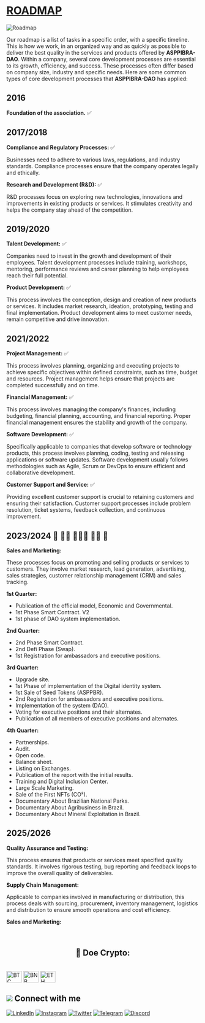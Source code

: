 # [ROADMAP](https://www.asppibra.com.br/)

![Roadmap](https://github.com/ASPPIBRA-DAO/ASPPIBRA-DAO/assets/80177249/7c62d331-d11e-48f7-8884-ef71995c40f1)

Our roadmap is a list of tasks in a specific order, with a specific timeline. This is how we work, in an organized way and as quickly as possible to deliver the best quality in the services and products offered by **ASPPIBRA-DAO**.
Within a company, several core development processes are essential to its growth, efficiency, and success. These processes often differ based on company size, industry and specific needs. Here are some common types of core development processes that **ASPPIBRA-DAO** has applied:

## 2016

**Foundation of the association.**  ✅

## 2017/2018

**Compliance and Regulatory Processes:**  ✅

Businesses need to adhere to various laws, regulations, and industry standards. Compliance processes ensure that the company operates legally and ethically.

**Research and Development (R&D):**  ✅

R&D processes focus on exploring new technologies, innovations and improvements in existing products or services. It stimulates creativity and helps the company stay ahead of the competition.

## 2019/2020

**Talent Development:**  ✅

Companies need to invest in the growth and development of their employees. Talent development processes include training, workshops, mentoring, performance reviews and career planning to help employees reach their full potential.

**Product Development:**  ✅

This process involves the conception, design and creation of new products or services. It includes market research, ideation, prototyping, testing and final implementation. Product development aims to meet customer needs, remain competitive and drive innovation.


## 2021/2022

**Project Management:**  ✅

This process involves planning, organizing and executing projects to achieve specific objectives within defined constraints, such as time, budget and resources. Project management helps ensure that projects are completed successfully and on time.

**Financial Management:**  ✅

This process involves managing the company's finances, including budgeting, financial planning, accounting, and financial reporting. Proper financial management ensures the stability and growth of the company.

**Software Development:**  ✅

Specifically applicable to companies that develop software or technology products, this process involves planning, coding, testing and releasing applications or software updates. Software development usually follows methodologies such as Agile, Scrum or DevOps to ensure efficient and collaborative development.

**Customer Support and Service:**  ✅

Providing excellent customer support is crucial to retaining customers and ensuring their satisfaction. Customer support processes include problem resolution, ticket systems, feedback collection, and continuous improvement.

## 2023/2024  🚧  👷🏾 👷🏻‍♂️ 👷‍♀️  🚧

**Sales and Marketing:** 

These processes focus on promoting and selling products or services to customers. They involve market research, lead generation, advertising, sales strategies, customer relationship management (CRM) and sales tracking.

**1st Quarter:**

- Publication of the official model, Economic and Governmental.
- 1st Phase Smart Contract. V2
- 1st phase of DAO system implementation.

**2nd Quarter:**

- 2nd Phase Smart Contract.
- 2nd Defi Phase (Swap).
- 1st Registration for ambassadors and executive positions.


**3rd Quarter:**

- Upgrade site.
- 1st Phase of implementation of the Digital identity system.
- 1st Sale of Seed Tokens (ASPPBR).
- 2nd Registration for ambassadors and executive positions.
- Implementation of the system (DAO).
- Voting for executive positions and their alternates.
- Publication of all members of executive positions and alternates.

**4th Quarter:**

- Partnerships.
- Audit.
- Open code.
- Balance sheet.
- Listing on Exchanges.
- Publication of the report with the initial results.
- Training and Digital Inclusion Center.
- Large Scale Marketing.
- Sale of the First NFTs (CO²).
- Documentary About Brazilian National Parks.
- Documentary About Agribusiness in Brazil.
- Documentary About Mineral Exploitation in Brazil.

## 2025/2026

**Quality Assurance and Testing:** 

This process ensures that products or services meet specified quality standards. It involves rigorous testing, bug reporting and feedback loops to improve the overall quality of deliverables.

**Supply Chain Management:** 

Applicable to companies involved in manufacturing or distribution, this process deals with sourcing, procurement, inventory management, logistics and distribution to ensure smooth operations and cost efficiency.

**Sales and Marketing:** 


<br />

## <h2 align="center">🎁 Doe Crypto:</h2>

<div style="display: inline_block"><br>
<img align="center" alt="BTC" height="30" width="40" src="https://user-images.githubusercontent.com/80177249/180482937-475896ac-4853-470f-80da-dae18bcf7748.svg">
<img align="center" alt="BNB" height="30" width="40" src="https://user-images.githubusercontent.com/80177249/180481724-2560053f-dcd3-4879-a63f-5801eb373e66.svg">
<img align="center" alt="ETH" height="30" width="40" src="https://user-images.githubusercontent.com/80177249/180481896-cf45cdde-72f9-4986-8181-9ee64fae126d.svg">

## <img src="https://img.icons8.com/nolan/25/computer.png"/> Connect with me

[![LinkedIn](https://img.shields.io/badge/linkedin-%230077B5.svg?&style=for-the-badge&logo=linkedin&logoColor=white)](https://linkedin.com/company/asppibra-dao/) 
[![Instagram](https://img.shields.io/badge/Instagram-%23E4405F.svg?style=for-the-badge&logo=Instagram&logoColor=white)](https://instagram.com/asppibra/) 
[![Twitter](https://img.shields.io/badge/twitter-%231DA1F2.svg?&style=for-the-badge&logo=twitter&logoColor=white)](https://twitter.com/ASPPIBRA_ORG) 
[![Telegram](https://img.shields.io/badge/Telegram-2CA5E0?style=for-the-badge&logo=telegram&logoColor=white)](https://t.me/Mundo_Digital_BR)
[![Discord](https://img.shields.io/badge/Discord-7289DA?style=for-the-badge&logo=discord&logoColor=white)](https://discord)

</div>

